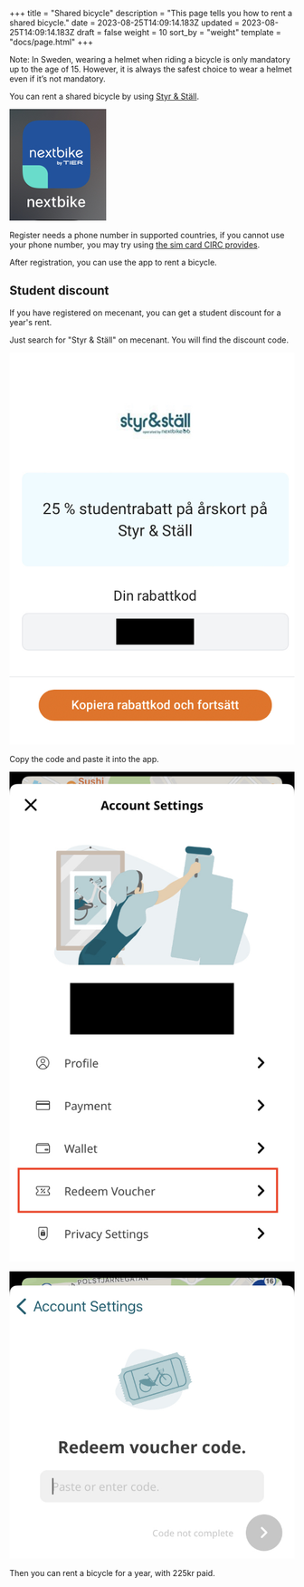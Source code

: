 +++
title = "Shared bicycle"
description = "This page tells you how to rent a shared bicycle."
date = 2023-08-25T14:09:14.183Z
updated = 2023-08-25T14:09:14.183Z
draft = false
weight = 10
sort_by = "weight"
template = "docs/page.html"
+++

Note: In Sweden, wearing a helmet when riding a bicycle is only mandatory up to the age of 15. However, it is always the safest choice to wear a helmet even if it’s not mandatory.

You can rent a shared bicycle by using [Styr & Ställ](https://styrochstall.se/sv/).

![Alt text](IMG_140FF85DD9D6-1.jpeg)

Register needs a phone number in supported countries, if you cannot use your phone number, you may try using [the sim card CIRC provides](@/docs/phone/circ-sim/index.md).

After registration, you can use the app to rent a bicycle.

## Student discount

If you have registered on mecenant, you can get a student discount for a year's rent.

Just search for "Styr & Ställ" on mecenant. You will find the discount code.

![Alt text](IMG_A3FA63F59171-1.jpeg)

Copy the code and paste it into the app.

![Alt text](IMG_5A3BEEF66F01-1.jpeg)

![Alt text](IMG_74606B0B506B-1.jpeg)

Then you can rent a bicycle for a year, with 225kr paid.
